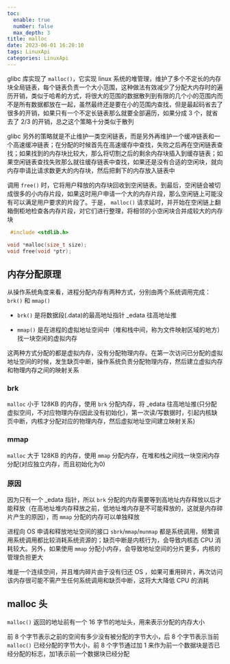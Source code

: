 ```yaml
---
toc:
  enable: true
  number: false
  max_depth: 3
title: malloc
date: 2023-06-01 16:20:10
tags: LinuxApi
categories: LinuxApi
---
```


glibc 库实现了 `malloc()`，它实现 linux 系统的堆管理，维护了多个不定长的内存块全局链表，每个链表负责一个大小范围，这种做法有效减少了分配大内存时的遍历开销，类似于哈希的方式，将很大的范围的数据散列到有限的几个小的范围内而不是所有数据都放在一起，虽然最终还是要在小的范围内查找，但是最起码省去了很多的开销，如果只有一个不定长链表那么就要全部遍历，如果分成 3 个，就省去了 2/3 的开销，总之这个策略十分类似于散列

glibc 另外的策略就是不止维护一类空闲链表，而是另外再维护一个缓冲链表和一个高速缓冲链表；在分配的时候首先在高速缓存中查找，失败之后再在空闲链表查找；如果找到的内存块比较大，那么将切割之后的剩余内存块插入到缓存链表；如果空闲链表查找失败那么就往缓存链表中查找，如果还是没有合适的空闲块，就向内存申请比请求数更大的内存块，然后把剩下的内存放入链表中

调用 `free()` 时，它将用户释放的内存块回收到空闲链表。到最后，空闲链会被切成很多的小内存片段，如果这时用户申请一个大的内存片段，那么空闲链上可能没有可以满足用户要求的片段了。于是， `malloc()` 请求延时，并开始在空闲链上翻箱倒柜地检查各内存片段，对它们进行整理，将相邻的小空闲块合并成较大的内存块

```cpp
 #include <stdlib.h>

void *malloc(size_t size);
void free(void *ptr);
```

## 内存分配原理

从操作系统角度来看，进程分配内存有两种方式，分别由两个系统调用完成：`brk()` 和 `mmap()`

- `brk()` 是将数据段(.data)的最高地址指针 _edata 往高地址推

- `mmap()` 是在进程的虚拟地址空间中（堆和栈中间，称为文件映射区域的地方）找一块空闲的虚拟内存

这两种方式分配的都是虚拟内存，没有分配物理内存。在第一次访问已分配的虚拟地址空间的时候，发生缺页中断，操作系统负责分配物理内存，然后建立虚拟内存和物理内存之间的映射关系

### brk

`malloc` 小于 128KB 的内存，使用 `brk` 分配内存，将 _edata 往高地址推(只分配虚拟空间，不对应物理内存(因此没有初始化)，第一次读/写数据时，引起内核缺页中断，内核才分配对应的物理内存，然后虚拟地址空间建立映射关系)

### mmap

`malloc` 大于 128KB 的内存，使用 `mmap` 分配内存，在堆和栈之间找一块空闲内存分配(对应独立内存，而且初始化为0)

### 原因

因为只有一个 _edata 指针，所以 `brk` 分配的内存需要等到高地址内存释放以后才能释放（在高地址堆内存释放之前，低地址堆内存是不可能释放的，这就是内存碎片产生的原因），而 `mmap` 分配的内存可以单独释放

进程向 OS 申请和释放地址空间的接口 `sbrk`/`mmap`/`munmap` 都是系统调用，频繁调用系统调用都比较消耗系统资源的；缺页中断是内核行为，会导致内核态 CPU 消耗较大。另外，如果使用 `mmap` 分配小内存，会导致地址空间的分片更多，内核的管理负担更大

堆是一个连续空间，并且堆内碎片由于没有归还 OS ，如果可重用碎片，再次访问该内存很可能不需产生任何系统调用和缺页中断，这将大大降低 CPU 的消耗

## malloc 头

`malloc()` 返回的地址前有一个 16 字节的地址头，用来表示分配的内存大小

前 8 个字节表示之前的空间有多少没有被分配的字节大小，后 8 个字节表示当前 `malloc()` 已经分配的字节大小，前 8 个字节通过加 1 来作为前一个数据块是否已经分配的标志，加1表示前一个数据块已经分配